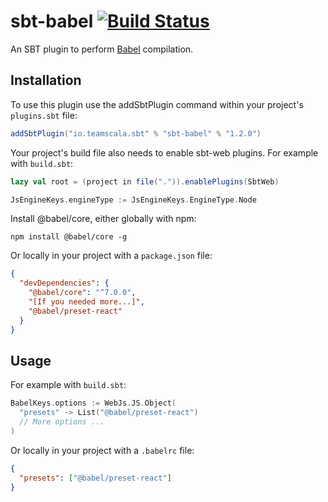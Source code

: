 # sbt-babel [![Build Status](https://travis-ci.org/zenato/sbt-babel.svg?branch=master)](https://travis-ci.org/zenato/sbt-babel)

An SBT plugin to perform [Babel](http://babeljs.io) compilation.


Installation
------------

To use this plugin use the addSbtPlugin command within your project's `plugins.sbt` file:

```scala
addSbtPlugin("io.teamscala.sbt" % "sbt-babel" % "1.2.0")
```

Your project's build file also needs to enable sbt-web plugins. For example with `build.sbt`:

```scala
lazy val root = (project in file(".")).enablePlugins(SbtWeb)

JsEngineKeys.engineType := JsEngineKeys.EngineType.Node
```

Install @babel/core, either globally with npm:

```shell
npm install @babel/core -g
```

Or locally in your project with a `package.json` file:

```json
{
  "devDependencies": {
    "@babel/core": "^7.0.0",
    "[If you needed more...]",
    "@babel/preset-react"
  }
}
```

Usage
------------

For example with `build.sbt`:
```scala
BabelKeys.options := WebJs.JS.Object(
  "presets" -> List("@babel/preset-react")
  // More options ...
)
```

Or locally in your project with a `.babelrc` file:
```json
{
  "presets": ["@babel/preset-react"]
}
```
